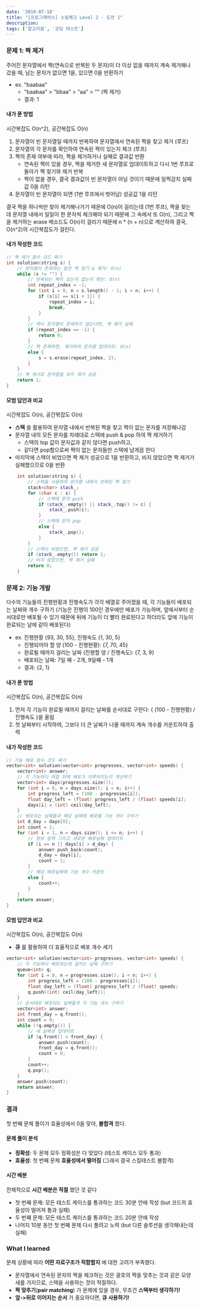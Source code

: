 ```yaml
---
date: '2019-07-18'
title: "[프로그래머스] 스킬체크 Level 2 - 도전 1"
description: 
tags: ['알고리즘', '코딩 테스트']
---
```


### 문제 1: 짝 제거
주어진 문자열에서 짝(연속으로 반복된 두 문자)이 더 이상 없을 때까지 계속 제거해나갔을 때, 남는 문자가 없으면 1을, 있으면 0을 반환하기
 - ex. "baabaa" 
    - "baabaa" > "bbaa" > "aa" > "" (짝 제거)
    - 결과: 1

#### 내가 푼 방법
시간복잡도 O(n^2), 공간복잡도 O(n)
1. 문자열이 빈 문자열일 때까지 반복하여 문자열에서 연속된 짝을 찾고 제거 (루프)
2. 문자열의 각 문자를 확인하여 연속된 짝이 있는지 체크 (루프)
3. 짝의 존재 여부에 따라, 짝을 제거하거나 실패로 결과값 반환 
    - 연속된 짝이 있을 경우, 짝을 제거한 새 문자열로 업데이트하고 다시 1번 루프로 돌아가 짝 찾기와 제거 반복
    - 짝이 없을 경우, 결국 결과값이 빈 문자열이 아닐 것이기 때문에 일찍감치 실패값 0을 리턴
3. 문자열이 빈 문자열이 되면 (1번 루프에서 벗어남) 성공값 1을 리턴

결국 짝을 하나씩만 찾아 제거해나가기 때문에 O(n)이 걸리는데 (1번 루프), 짝을 찾는데 문자열 내에서 일일이 한 문자씩 체크해야 되기 때문에 그 속에서 또 O(n), 그리고 짝을 제거하는 erase 메소드도 O(n)이 걸리기 때문에 n * (n + n)으로 계산하여 결국, O(n^2)의 시간복잡도가 걸린다.

#### 내가 작성한 코드
```cpp
// 짝 제거 함수 코드 짜기
int solution(string s) {
    // 문자열이 존재하는 동안 짝 찾기 & 제거: O(n)
    while (s != "") {
        // 반복되는 짝이 있는지 없는지 확인: O(n)
        int repeat_index = -1;
        for (int i = 0, n = s.length() - 1; i < n; i++) {
            if (s[i] == s[i + 1]) {
                repeat_index = i;
                break;
            }
        }
        // 짝이 문자열이 존재하지 않는다면, 짝 제거 실패 
        if (repeat_index == -1) {
            return 0;
        }
        // 짝 존재하면, 제거하여 문자열 업데이트: O(n)
        else {
            s = s.erase(repeat_index, 2);
        }
    }
    // 짝 제거로 문자열을 모두 제거 성공
    return 1;
}
```

#### 모범 답안과 비교
시간복잡도 O(n), 공간복잡도 O(n)
- __스택__ 을 활용하여 문자열 내에서 반복된 짝을 찾고 짝이 없는 문자를 저장해나감
- 문자열 내의 모든 문자를 차례대로 스택에 push & pop 하여 짝 제거하기
    - 스택의 top 값이 문자값과 같지 않다면 push하고, 
    - 같다면 pop함으로써 짝이 없는 문자들만 스택에 남게끔 한다
- 마지막에 스택이 비었으면 짝 제거 성공으로 1을 반환하고, 비지 않았으면 짝 제거가 실패했으므로 0을 반환
```cpp
    int solution(string s) {
        // 스택을 사용하여 문자열 내에서 반복된 짝 찾기
        stack<char> stack_;
        for (char c : s) {
            // 스택에 문자 push
            if (stack_.empty() || stack_.top() != c) {
                stack_.push(c);
            }
            // 스택에 문자 pop 
            else {
                stack_.pop();
            }
        }
        // 스택이 비었으면, 짝 제거 성공
        if (stack_.empty()) return 1;
        // 비지 않았으면, 짝 제거 실패
        return 0;
    }
```

### 문제 2: 기능 개발
다수의 기능들의 진행현황과 진행속도가 각각 배열로 주어졌을 때, 각 기능들이 배포되는 날짜와 개수 구하기 (기능은 진행이 100인 경우에만 배포가 가능하며, 앞에서부터 순서대로만 배포될 수 있기 때문에 뒤에 기능이 더 빨리 완료된다고 하더라도 앞에 기능이 완료되는 날에 같이 배포된다)
- ex. 진행현황 {93, 30, 55}, 진행속도 {1, 30, 5}
    - 진행되어야 할 양 (100 - 진행현황): {7, 70, 45}
    - 완료될 때까지 걸리는 날짜 (진행할 양 / 진행속도): {7, 3, 9}
    - 배포되는 날짜: 7일 째 - 2개, 9일째 - 1개
    - 결과: {2, 1}

#### 내가 푼 방법
시간복잡도 O(n), 공간복잡도 O(n)
1. 먼저 각 기능이 완료될 때까지 걸리는 날짜를 순서대로 구한다: { (100 - 진행현황) / 진행속도 }을 올림
2. 첫 날짜부터 시작하여, 그보다 더 큰 날짜가 나올 때까지 계속 개수를 카운트하여 출력

#### 내가 작성한 코드
```cpp
// 기능 배포 함수 코드 짜기
vector<int> solution(vector<int> progresses, vector<int> speeds) {
    vector<int> answer;
    // 각 기능마다 며칠 뒤에 배포가 이루어지는지 계산하기
    vector<int> days(progresses.size());
    for (int i = 0, n = days.size(); i < n; i++) {
        int progress_left = (100 - progresses[i]);
        float day_left = (float) progress_left / (float) speeds[i];
        days[i] = (int) ceil(day_left);
    }
    // 배포되는 날짜들과 해당 날짜에 배포될 기능 개수 구하기
    int d_day = days[0];
    int count = 1;
    for (int i = 1, n = days.size(); i <= n; i++) {
        // 정보 입력 그리고 새로운 배포날짜 업데이트
        if (i == n || days[i] > d_day) {
            answer.push_back(count);
            d_day = days[i];
            count = 1;
        }
        // 해당 배포날짜에 기능 개수 카운트 
        else {
            count++;
        }
    }
    return answer;
}
```

#### 모범 답안과 비교
시간복잡도 O(n), 공간복잡도 O(n)
- __큐__ 를 활용하여 더 효율적으로 배포 개수 세기
```cpp
vector<int> solution(vector<int> progresses, vector<int> speeds) {
    // 각 기능마다 배포하는데 걸리는 날짜 구하기
    queue<int> q;
    for (int i = 0, n = progresses.size(); i < n; i++) {
        int progress_left = (100 - progresses[i]);
        float day_left = (float) progress_left / (float) speeds;
        q.push((int) ceil(day_left));
    }
    // 순서대로 배포되는 날짜들과 각 기능 개수 구하기
    vector<int> answer;
    int front_day = q.front();
    int count = 0;
    while (!q.empty()) {
        // 새 날짜로 업데이트
        if (q.front() > front_day) {
            answer.push(count);
            front_day = q.front();
            count = 0;
        }
        count++;
        q.pop();
    }
    answer.push(count);
    return answer;
}
```

### 결과
첫 번째 문제 풀이가 효율성에서 0을 맞아, __불합격__ 했다.

#### 문제 풀이 분석
- __정확성__: 두 문제 모두 정확성은 다 맞았다 (테스트 케이스 모두 통과)
- __효율성__: 첫 번째 문제 __효율성에서 떨어짐__ (그래서 결국 스킬테스트 불합격)

#### 시간 배분
전체적으로 __시간 배분은 적절__ 했던 것 같다
- 첫 번째 문제: 모든 테스트 케이스를 통과하는 코드 30분 안에 작성 (but 코드의 효율성이 떨어져 통과 실패)
- 두 번째 문제: 모든 테스트 케이스를 통과하는 코드 20분 안에 작성
- 나머지 10분 동안 첫 번째 문제 다시 풀려고 노력 (but 다른 솔루션을 생각해내는데 실패)

### What I learned
문제 상황에 따라 __어떤 자료구조가 적합할지__ 에 대한 고려가 부족했다.
- 문자열에서 연속된 문자의 짝을 체크하는 것은 괄호의 짝을 맞추는 것과 같은 모양새를 가지므로, 스택을 사용하는 것이 적절하다.
- __짝 맞추기__(__pair matching__) 가 문제에 있을 경우, 무조건 __스택부터 생각하기!__
- __앞->뒤로 이어지는 순서__ 가 중요하다면, __큐 사용하기!__